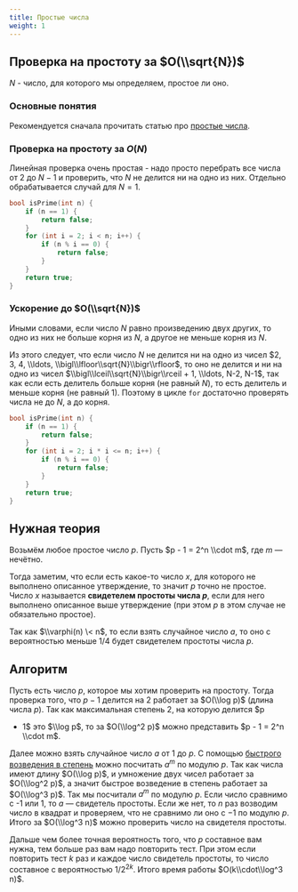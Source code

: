 ```yaml
---
title: Простые числа
weight: 1
---
```


## Проверка на простоту за $O(\\sqrt{N})$

$N$ - число, для которого мы определяем, простое ли оно.

### Основные понятия

Рекомендуется сначала прочитать статью про [простые
числа](Простое_число "wikilink").

### Проверка на простоту за $O(N)$

Линейная проверка очень простая - надо просто перебрать все числа от $2$
до $N - 1$ и проверить, что $N$ не делится ни на одно из них. Отдельно
обрабатывается случай для $N = 1$.

``` C++
bool isPrime(int n) {
    if (n == 1) {
        return false;
    }
    for (int i = 2; i < n; i++) {
        if (n % i == 0) {
            return false;
        }
    }
    return true;
}
```

### Ускорение до $O(\\sqrt{N})$

Иными словами, если число $N$ равно произведению двух других, то одно из
них не больше корня из $N$, а другое не меньше корня из $N$.

Из этого следует, что если число $N$ не делится ни на одно из чисел $2,
3, 4, \\ldots, \\bigl\\lfloor\\sqrt{N}\\bigr\\rfloor$, то оно не делится
и ни на одно из чисел $\\bigl\\lceil\\sqrt{N}\\bigr\\rceil + 1, \\ldots,
N-2, N-1$, так как если есть делитель больше корня (не равный $N$), то
есть делитель и меньше корня (не равный $1$). Поэтому в цикле `for`
достаточно проверять числа не до $N$, а до корня.

``` C++
bool isPrime(int n) {
    if (n == 1) {
        return false;
    }
    for (int i = 2; i * i <= n; i++) {
        if (n % i == 0) {
            return false;
        }
    }
    return true;
}
```

## Нужная теория

Возьмём любое простое число $p$. Пусть $p - 1 = 2^n \\cdot m$, где $m$ —
нечётно.

Тогда заметим, что если есть какое-то число $x$, для которого не
выполнено описанное утверждение, то значит $p$ точно не простое.
Число $x$ называется **свидетелем простоты числа $p$**, если для него
выполнено описанное выше утверждение (при этом $p$ в этом случае не
обязательно простое).

Так как $\\varphi(n) \< n$, то если взять случайное число $a$, то оно с
вероятностью меньше $1/4$ будет свидетелем простоты числа $p$.

## Алгоритм

Пусть есть число $p$, которое мы хотим проверить на простоту. Тогда
проверка того, что $p - 1$ делится на $2$ работает за $O(\\log p)$
(длина числа $p$). Так как максимальная степень 2, на которую делится $p
- 1$ это $\\log p$, то за $O(\\log^2 p)$ можно представить $p - 1 = 2^n
\\cdot m$.

Далее можно взять случайное число $a$ от $1$ до $p$. С помощью [быстрого
возведения в степень](Бинарное_возведение_в_степень "wikilink") можно
посчитать $a^m$ по модулю $p$. Так как числа имеют длину $O(\\log
p)$, и умножение двух чисел работает за $O(\\log^2 p)$, а значит быстрое
возведение в степень работает за $O(\\log^3 p)$. Так мы посчитали $a^m$
по модулю $p$. Если число сравнимо с -1 или 1, то $a$ — свидетель
простоты. Если же нет, то $n$ раз возводим число в квадрат и
проверяем, что не сравнимо ли оно с $-1$ по модулю $p$. Итого за
$O(\\log^3 n)$ можно проверить число на свидетеля простоты.

Дальше чем более точная вероятность того, что $p$ составное вам нужна,
тем больше раз вам надо повторить тест. При этом если повторить тест
$k$ раз и каждое число свидетель простоты, то число составное с
вероятностью $1/2^{2k}$. Итого время работы $O(k\\cdot\\log^3
n)$.
